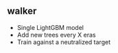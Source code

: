## walker

- Single LightGBM model
- Add new trees every X eras
- Train against a neutralized target

